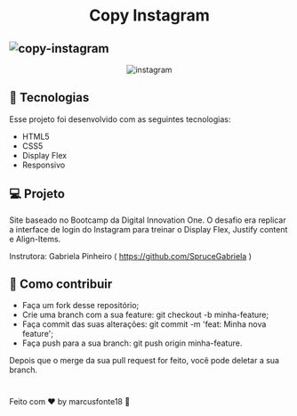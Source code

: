 <h1 align=center >Copy Instagram</h1>

## ![copy-instagram](https://user-images.githubusercontent.com/65238795/106009175-d338ad80-6096-11eb-87d6-0397a56ec453.PNG)

<p align=center>
<img src="https://user-images.githubusercontent.com/65238795/106009181-d5027100-6096-11eb-9119-1ffb36e23a56.PNG" alt="instagram"></p>

## :rocket: Tecnologias

Esse projeto foi desenvolvido com as seguintes tecnologias:
 - HTML5
 - CSS5
 - Display Flex
 - Responsivo  


 ## :computer: Projeto
Site baseado no Bootcamp da Digital Innovation One. O desafio era replicar a interface de login do Instagram para treinar o Display Flex, Justify content e Align-Items. 

Instrutora: Gabriela Pinheiro ( https://github.com/SpruceGabriela )

## :thinking: Como contribuir

- Faça um fork desse repositório;
- Crie uma branch com a sua feature: git checkout -b minha-feature;
- Faça commit das suas alterações: git commit -m 'feat: Minha nova feature';
- Faça push para a sua branch: git push origin minha-feature.

Depois que o merge da sua pull request for feito, você pode deletar a sua branch.
#
Feito com :hearts: by marcusfonte18 :wave:
